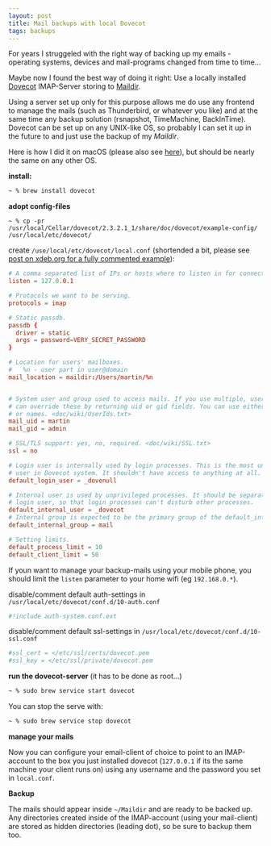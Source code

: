 ```yaml
---
layout: post
title: Mail backups with local Dovecot
tags: backups
---
```


For years I struggeled with the right way of backing up my emails  - operating systems, devices and mail-programs changed from time to time...

Maybe now I found the best way of doing it right: Use a locally installed [Dovecot](https://www.dovecot.org/) IMAP-Server storing to [Maildir](https://wiki2.dovecot.org/MailboxFormat/Maildir).

Using a server set up only for this purpose allows me do use any frontend to manage the mails (such as Thunderbird, or whatever you like) and at the same time any backup solution (rsnapshot, TimeMachine, BackInTime).  
Dovecot can be set up on any UNIX-like OS, so probably I can set it up in the future to and just use the backup of my _Maildir_.


Here is how I did it on macOS (please also see [here](https://xdeb.org/post/2014/03/07/running-dovecot-as-a-local-only-imap-server-on-os-x/)), but should be nearly the same on any other OS.

__install:__
```bash
~ % brew install dovecot
```

__adopt config-files__
```
~ % cp -pr /usr/local/Cellar/dovecot/2.3.2.1_1/share/doc/dovecot/example-config/ /usr/local/etc/dovecot/
```

create `/use/local/etc/dovecot/local.conf` (shortended a bit, please see [post on xdeb.org for a fully commented example](https://xdeb.org/post/2014/03/07/running-dovecot-as-a-local-only-imap-server-on-os-x/)):
```conf
# A comma separated list of IPs or hosts where to listen in for connections. 
listen = 127.0.0.1

# Protocols we want to be serving.
protocols = imap

# Static passdb.
passdb {
  driver = static
  args = password=VERY_SECRET_PASSWORD
}

# Location for users' mailboxes. 
#   %n - user part in user@domain
mail_location = maildir:/Users/martin/%n


# System user and group used to access mails. If you use multiple, userdb
# can override these by returning uid or gid fields. You can use either numbers
# or names. <doc/wiki/UserIds.txt>
mail_uid = martin
mail_gid = admin

# SSL/TLS support: yes, no, required. <doc/wiki/SSL.txt>
ssl = no

# Login user is internally used by login processes. This is the most untrusted
# user in Dovecot system. It shouldn't have access to anything at all.
default_login_user = _dovenull

# Internal user is used by unprivileged processes. It should be separate from
# login user, so that login processes can't disturb other processes.
default_internal_user = _dovecot
# Internal group is expected to be the primary group of the default_internal_user.
default_internal_group = mail

# Setting limits.
default_process_limit = 10
default_client_limit = 50
```

If youn want to manage your backup-mails using your mobile phone, you should limit the `listen` parameter to your home wifi (eg `192.168.0.*`).

disable/comment default auth-settings in `/usr/local/etc/dovecot/conf.d/10-auth.conf`
```conf
#!include auth-system.conf.ext
```

disable/comment default ssl-settings in `/usr/local/etc/dovecot/conf.d/10-ssl.conf`
```conf
#ssl_cert = </etc/ssl/certs/dovecot.pem
#ssl_key = </etc/ssl/private/dovecot.pem
```

__run the dovecot-server__ (it has to be done as root...)
```bash
~ % sudo brew service start dovecot
```

You can stop the serve with:
```bash
~ % sudo brew service stop dovecot
```

__manage your mails__

Now you can configure your email-client of choice to point to an IMAP-account to the box you just installed dovecot (`127.0.0.1` if its the same machine your client runs on) using any username and the password you set in `local.conf`.

__Backup__

The mails should appear inside `~/Maildir` and are ready to be backed up.  
Any directories created inside of the IMAP-account (using your mail-client) are stored as hidden directories (leading dot), so be sure to backup them too.